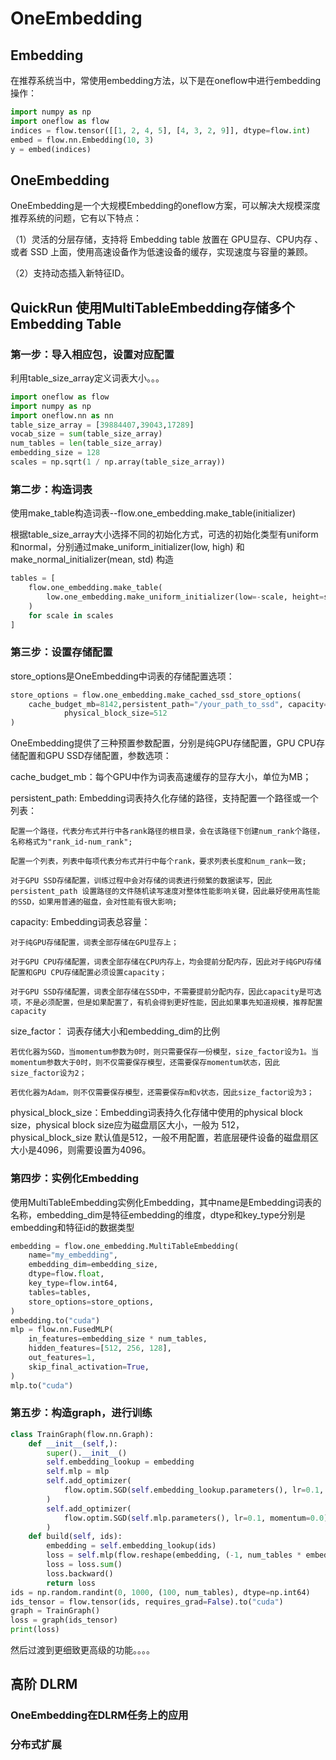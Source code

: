 # OneEmbedding
## Embedding
在推荐系统当中，常使用embedding方法，以下是在oneflow中进行embedding操作：
<!-- 我们经常会遇到离散特征，如userid、itemid。对于离散特征，我们一般的做法是将其转换为one-hot，
但对于itemid这种离散特征，转换成one-hot之后维度非常高，这种情况下，我们的通常做法就是将其转换为embedding。 -->
```python
import numpy as np
import oneflow as flow
indices = flow.tensor([[1, 2, 4, 5], [4, 3, 2, 9]], dtype=flow.int)
embed = flow.nn.Embedding(10, 3)
y = embed(indices)
```
## OneEmbedding
OneEmbedding是一个大规模Embedding的oneflow方案，可以解决大规模深度推荐系统的问题，它有以下特点：

（1）灵活的分层存储，支持将 Embedding table 放置在 GPU显存、CPU内存 、或者 SSD 上面，使用高速设备作为低速设备的缓存，实现速度与容量的兼顾。

（2）支持动态插入新特征ID。

## QuickRun 使用MultiTableEmbedding存储多个Embedding Table
### 第一步：导入相应包，设置对应配置
利用table_size_array定义词表大小。。。
```python
import oneflow as flow
import numpy as np
import oneflow.nn as nn
table_size_array = [39884407,39043,17289]
vocab_size = sum(table_size_array)
num_tables = len(table_size_array)
embedding_size = 128    
scales = np.sqrt(1 / np.array(table_size_array))
```
### 第二步：构造词表
使用make_table构造词表--flow.one_embedding.make_table(initializer)

根据table_size_array大小选择不同的初始化方式，可选的初始化类型有uniform和normal，分别通过make_uniform_initializer(low, high) 和make_normal_initializer(mean, std) 构造
```python
tables = [
    flow.one_embedding.make_table(
        low.one_embedding.make_uniform_initializer(low=-scale, height=scale)
    )
    for scale in scales
]
```
### 第三步：设置存储配置
store_options是OneEmbedding中词表的存储配置选项：
```python
store_options = flow.one_embedding.make_cached_ssd_store_options(
    cache_budget_mb=8142,persistent_path="/your_path_to_ssd", capacity=vocab_size,size_factor=1,   			
			physical_block_size=512
)
```

OneEmbedding提供了三种预置参数配置，分别是纯GPU存储配置，GPU CPU存储配置和GPU SSD存储配置，参数选项：

cache_budget_mb：每个GPU中作为词表高速缓存的显存大小，单位为MB；

persistent_path: Embedding词表持久化存储的路径，支持配置一个路径或一个列表：

    配置一个路径，代表分布式并行中各rank路径的根目录，会在该路径下创建num_rank个路径，名称格式为"rank_id-num_rank";

    配置一个列表，列表中每项代表分布式并行中每个rank，要求列表长度和num_rank一致;

    对于GPU SSD存储配置，训练过程中会对存储的词表进行频繁的数据读写，因此persistent_path 设置路径的文件随机读写速度对整体性能影响关键，因此最好使用高性能的SSD，如果用普通的磁盘，会对性能有很大影响;

capacity: Embedding词表总容量：

    对于纯GPU存储配置，词表全部存储在GPU显存上；

    对于GPU CPU存储配置，词表全部存储在CPU内存上，均会提前分配内存，因此对于纯GPU存储配置和GPU CPU存储配置必须设置capacity；

    对于GPU SSD存储配置，词表全部存储在SSD中，不需要提前分配内存，因此capacity是可选项，不是必须配置，但是如果配置了，有机会得到更好性能，因此如果事先知道规模，推荐配置capacity

size_factor： 词表存储大小和embedding_dim的比例

    若优化器为SGD，当momentum参数为0时，则只需要保存一份模型，size_factor设为1。当momentum参数大于0时，则不仅需要保存模型，还需要保存momentum状态，因此size_factor设为2；

    若优化器为Adam，则不仅需要保存模型，还需要保存m和v状态，因此size_factor设为3；
physical_block_size：Embedding词表持久化存储中使用的physical 
block size，physical block size应为磁盘扇区大小，一般为 512，physical_block_size 默认值是512，一般不用配置，若底层硬件设备的磁盘扇区大小是4096，则需要设置为4096。


### 第四步：实例化Embedding
使用MultiTableEmbedding实例化Embedding，其中name是Embedding词表的名称，embedding_dim是特征embedding的维度，dtype和key_type分别是embedding和特征id的数据类型
```python
embedding = flow.one_embedding.MultiTableEmbedding(
    name="my_embedding",
    embedding_dim=embedding_size,
    dtype=flow.float,
    key_type=flow.int64,
    tables=tables,
    store_options=store_options,
)
embedding.to("cuda")
mlp = flow.nn.FusedMLP(
    in_features=embedding_size * num_tables,
    hidden_features=[512, 256, 128],
    out_features=1,
    skip_final_activation=True,
)
mlp.to("cuda")
```
### 第五步：构造graph，进行训练
```python
class TrainGraph(flow.nn.Graph):
    def __init__(self,):
        super().__init__()
        self.embedding_lookup = embedding
        self.mlp = mlp
        self.add_optimizer(
            flow.optim.SGD(self.embedding_lookup.parameters(), lr=0.1, momentum=0.0)
        )
        self.add_optimizer(
            flow.optim.SGD(self.mlp.parameters(), lr=0.1, momentum=0.0)
        )
    def build(self, ids):
        embedding = self.embedding_lookup(ids)
        loss = self.mlp(flow.reshape(embedding, (-1, num_tables * embedding_size)))
        loss = loss.sum()
        loss.backward()
        return loss
ids = np.random.randint(0, 1000, (100, num_tables), dtype=np.int64)
ids_tensor = flow.tensor(ids, requires_grad=False).to("cuda")
graph = TrainGraph()
loss = graph(ids_tensor)
print(loss)
```
然后过渡到更细致更高级的功能。。。。

## 高阶 DLRM    
### OneEmbedding在DLRM任务上的应用

### 分布式扩展